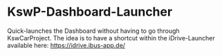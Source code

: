 # KswP-Dashboard-Launcher

Quick-launches the Dashboard without having to go through KswCarProject. The idea is to have a shortcut within the iDrive-Launcher available here: https://idrive.ibus-app.de/
